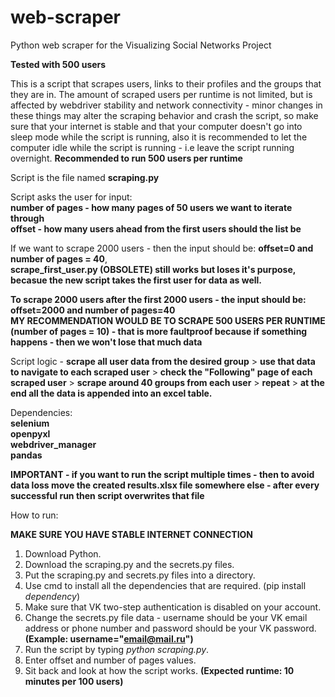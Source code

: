 # web-scraper
Python web scraper for the Visualizing Social Networks Project

**Tested with 500 users** <br>

This is a script that scrapes users, links to their profiles and the groups that they are in. The amount of scraped users per runtime is not limited, but is affected by webdriver stability and network connectivity - minor changes in these things may alter the scraping behavior and crash the script, so make sure that your internet is stable and that your computer doesn't go into sleep mode while the script is running, also it is recommended to let the computer idle while the script is running - i.e leave the script running overnight. **Recommended to run 500 users per runtime**<br>

Script is the file named **scraping.py** <br>

Script asks the user for input: <br>
  **number of pages - how many pages of 50 users we want to iterate through** <br>
  **offset - how many users ahead from the first users should the list be** <br>
  
If we want to scrape 2000 users - then the input should be: **offset=0 and number of pages = 40**, <br>
**scrape_first_user.py (OBSOLETE) still works but loses it's purpose, becasue the new script takes the first user for data as well.** <br>

**To scrape 2000 users after the first 2000 users - the input should be: offset=2000 and number of pages=40** <br>
**MY RECOMMENDATION WOULD BE TO SCRAPE 500 USERS PER RUNTIME (number of pages = 10) - that is more faultproof because if something happens - then we won't lose that much data** <br>

Script logic - **scrape all user data from the desired group** > **use that data to navigate to each scraped user** > **check the "Following" page of each scraped user** > **scrape around 40 groups from each user** > **repeat** > **at the end all the data is appended into an excel table.** <br>

Dependencies: <br>
  **selenium <br>
  openpyxl <br>
  webdriver_manager <br>
  pandas** <br>
  
  
**IMPORTANT - if you want to run the script multiple times - then to avoid data loss move the created results.xlsx file somewhere else - after every successful run then script overwrites that file**<br>

How to run: 

**MAKE SURE YOU HAVE STABLE INTERNET CONNECTION**

  1. Download Python.
  2. Download the scraping.py and the secrets.py files.
  3. Put the scraping.py and secrets.py files into a directory.
  4. Use cmd to install all the dependencies that are required. (pip install *dependency*)
  5. Make sure that VK two-step authentication is disabled on your account.
  6. Change the secrets.py file data - username should be your VK email address or phone number and password should be your VK password. **(Example: username="email@mail.ru")**
  7. Run the script by typing *python scraping.py*.
  8. Enter offset and number of pages values.
  9. Sit back and look at how the script works. **(Expected runtime: 10 minutes per 100 users)**
  
